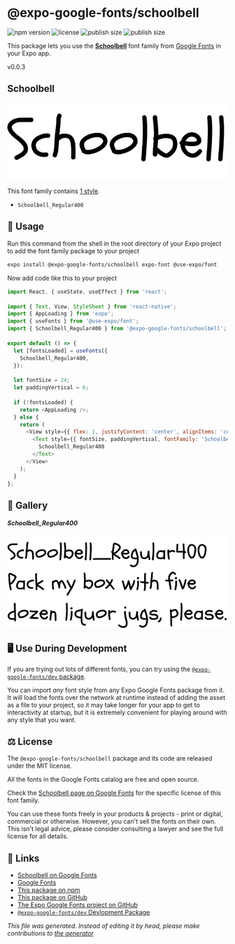 # @expo-google-fonts/schoolbell

![npm version](https://flat.badgen.net/npm/v/@expo-google-fonts/schoolbell)
![license](https://flat.badgen.net/github/license/expo/google-fonts)
![publish size](https://flat.badgen.net/packagephobia/install/@expo-google-fonts/schoolbell)
![publish size](https://flat.badgen.net/packagephobia/publish/@expo-google-fonts/schoolbell)

This package lets you use the [**Schoolbell**](https://fonts.google.com/specimen/Schoolbell) font family from [Google Fonts](https://fonts.google.com/) in your Expo app.

v0.0.3

## Schoolbell

![Schoolbell](./font-family.png)

This font family contains [1 style](#gallery).

- `Schoolbell_Regular400`

## 🔡 Usage

Run this command from the shell in the root directory of your Expo project to add the font family package to your project
```sh
expo install @expo-google-fonts/schoolbell expo-font @use-expo/font
```

Now add code like this to your project
```js
import React, { useState, useEffect } from 'react';

import { Text, View, StyleSheet } from 'react-native';
import { AppLoading } from 'expo';
import { useFonts } from '@use-expo/font';
import { Schoolbell_Regular400 } from '@expo-google-fonts/schoolbell';

export default () => {
  let [fontsLoaded] = useFonts({
    Schoolbell_Regular400,
  });

  let fontSize = 24;
  let paddingVertical = 6;

  if (!fontsLoaded) {
    return <AppLoading />;
  } else {
    return (
      <View style={{ flex: 1, justifyContent: 'center', alignItems: 'center' }}>
        <Text style={{ fontSize, paddingVertical, fontFamily: 'Schoolbell_Regular400' }}>
          Schoolbell_Regular400
        </Text>
      </View>
    );
  }
};

```

## 📖 Gallery

##### Schoolbell_Regular400
![Schoolbell_Regular400](./6746cbf7f7065953ffdd505057d2aafca2c4c38989ab1a2bb37f953e3692c7c9.ttf.png)


## 🖥️ Use During Development

If you are trying out lots of different fonts, you can try using the [`@expo-google-fonts/dev` package](https://github.com/expo/google-fonts/tree/master/font-packages/dev#readme).

You can import *any* font style from any Expo Google Fonts package from it. It will load the fonts
over the network at runtime instead of adding the asset as a file to your project, so it may take longer
for your app to get to interactivity at startup, but it is extremely convenient
for playing around with any style that you want.

## ⚖️ License

The `@expo-google-fonts/schoolbell` package and its code are released under the MIT license.

All the fonts in the Google Fonts catalog are free and open source.

Check the [Schoolbell page on Google Fonts](https://fonts.google.com/specimen/Schoolbell) for the specific license of this font family.

You can use these fonts freely in your products & projects - print or digital, commercial or otherwise. However, you can't sell the fonts on their own. This isn't legal advice, please consider consulting a lawyer and see the full license for all details.

## 🔗 Links

- [Schoolbell on Google Fonts](https://fonts.google.com/specimen/Schoolbell)
- [Google Fonts](https://fonts.google.com/)
- [This package on npm](https://www.npmjs.com/package/@expo-google-fonts/schoolbell)
- [This package on GitHub](https://github.com/expo/google-fonts/tree/master/font-packages/schoolbell)
- [The Expo Google Fonts project on GitHub](https://github.com/expo/google-fonts)
- [`@expo-google-fonts/dev` Devlopment Package](https://github.com/expo/google-fonts/tree/master/font-packages/dev)


*This file was generated. Instead of editing it by head, please make contributions to [the generator](https://github.com/expo/google-fonts/tree/master/packages/generator)*
